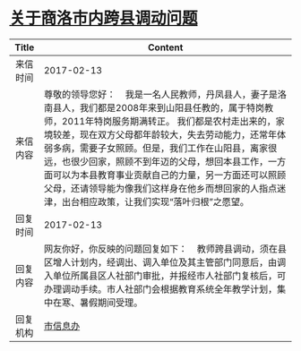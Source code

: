 # <a href="http://www.shangluo.gov.cn/zmhd/ldxxxx.jsp?urltype=leadermail.LeaderMailContentUrl&wbtreeid=1112&leadermailid=3987">关于商洛市内跨县调动问题</a>
| Title |                                                                                                                       Content                                                                                                                        |
|:-----:|------------------------------------------------------------------------------------------------------------------------------------------------------------------------------------------------------------------------------------------------------|
| 来信时间  | 2017-02-13                                                                                                                                                                                                                                           |
| 来信内容  | 尊敬的领导您好：    我是一名人民教师，丹凤县人，妻子是洛南县人，我们都是2008年来到山阳县任教的，属于特岗教师，2011年特岗服务期满转正。 我们都是农村走出来的，家境较差，现在双方父母都年龄较大，失去劳动能力，还常年体弱多病，需要子女照顾。但是，我们工作在山阳县，离家很远，也很少回家，照顾不到年迈的父母，想回本县工作，一方面可以为本县教育事业贡献自己的力量，另一方面还可以照顾父母，还请领导能为像我们这样身在他乡而想回家的人指点迷津，出台相应政策，让我们实现“落叶归根”之愿望。 |
| 回复时间  | 2017-02-13                                                                                                                                                                                                                                           |
| 回复内容  | 网友你好，你反映的问题回复如下：    教师跨县调动，须在县区增人计划内，经调出、调入单位及其主管部门同意后，由调入单位所属县区人社部门审批，并报经市人社部门复核后，可办理调动手续。市人社部门会根据教育系统全年教学计划，集中在寒、暑假期间受理。                                                                                                                           |
| 回复机构  | <a href="../../category/agencies/市信息办.md">市信息办</a>                                                                                                                                                                                                   |
